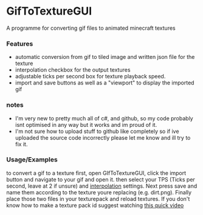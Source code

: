 # GifToTextureGUI
A programme for converting gif files to animated minecraft textures
### Features

- automatic conversion from gif to tiled image and written json file for the texture
- interpolation checkbox for the output textures
- adjustable ticks per second box for texture playback speed.
- import and save buttons as well as a "viewport" to display the imported gif 

### notes
- I'm very new to pretty much all of c#, and github, so my code probably isnt optimised in any way but it works and im proud of it.
- I'm not sure how to upload stuff to github like completely so if ive uploaded the source code incorrectly please let me know and ill try to fix it.




### Usage/Examples
to convert a gif to a texture first, open GIfToTextureGUI, click the import button and navigate
to your gif and open it. then select your TPS (Ticks per second, leave at 2 if unsure) and [interpolation] settings. Next press save and name them according to the texture youre replacing (e.g. dirt.png). Finally place those two files in your texturepack and reload textures. If you don't know how to make a texture pack id suggest watching [this quick video](https://youtu.be/sCiXqcsaocM)

[interpolation]: <https://minecraft.fandom.com/wiki/Resource_Pack#Animation>
